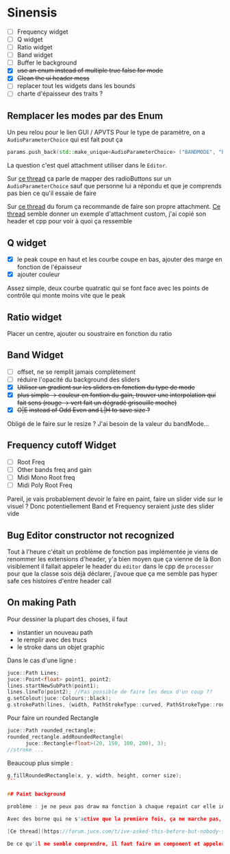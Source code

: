 # Sinensis

-   [ ] Frequency widget
-   [ ] Q widget
-   [ ] Ratio widget
-   [ ] Band widget
-   [ ] Buffer le background
-   [x] ~~use an enum instead of multiple true false for mode~~
-   [x] ~~Clean the ui header mess~~
-   [ ] replacer tout les widgets dans les bounds
-   [ ] charte d'épaisseur des traits ?

## Remplacer les modes par des Enum

Un peu relou pour le lien GUI / APVTS
Pour le type de paramètre, on a `AudioParameterChoice` qui est fait pout ça

```cpp
params.push_back(std::make_unique<AudioParameterChoice> ("BANDMODE", "Band Mode", StringArray { "Low / High", "Odd / Even", "Peak" }, 0));
```

La question c'est quel attachment utiliser dans le `Editor`.

Sur [ce thread](https://forum.juce.com/t/mapping-a-audioparameterchoice-to-a-radio-button-group-sensecheck/18760) ça parle de mapper des radioButtons sur un `AudioParameterChoice` sauf que personne lui a répondu et que je comprends pas bien ce qu'il essaie de faire

Sur [ce thread](https://forum.juce.com/t/combobox-and-audioparameterchoice/31332) du forum ça recommande de faire son propre attachment.
[Ce thread](https://forum.juce.com/t/how-to-implement-radio-buttons-with-parameterattachment-right/44747/3) semble donner un exemple d'attachment custom, j'ai copié son header et cpp pour voir à quoi ça ressemble

## Q widget

-   [x] le peak coupe en haut et les courbe coupe en bas, ajouter des marge en fonction de l'épaisseur
-   [x] ajouter couleur

Assez simple, deux courbe quatratic qui se font face avec les points de contrôle qui monte moins vite que le peak

## Ratio widget

Placer un centre, ajouter ou soustraire en fonction du ratio

## Band Widget

-   [ ] offset, ne se remplit jamais complètement
-   [ ] réduire l'opacité du background des sliders
-   [x] ~~Utiliser un gradient sur les sliders en fonction du type de mode~~
-   [x] ~~plus simple -> couleur en fontion du gain, trouver une interpolation qui fait sens (rouge -> vert fait un dégradé grisouille moche)~~
-   [x] ~~O|E instead of Odd Even and L|H to save size ?~~

Obligé de le faire sur le resize ? J'ai besoin de la valeur du bandMode...

## Frequency cutoff Widget

-   [ ] Root Freq
-   [ ] Other bands freq and gain
-   [ ] Midi Mono Root freq
-   [ ] Midi Poly Root Freq

Pareil, je vais probablement devoir le faire en paint, faire un slider vide sur le visuel ?
Donc potentiellement Band et Frequency seraient juste des slider vide

## Bug Editor constructor not recognized

Tout à l'heure c'était un problème de fonction pas implémentée
je viens de renommer les extensions d'header, y'a bien moyen que ça vienne de là
Bon visiblement il fallait appeler le header du `editor` dans le cpp de `processor` pour que la classe sois déjà déclarer, j'avoue que ça me semble pas hyper safe ces histoires d'entre header call

## On making Path

Pour dessiner la plupart des choses, il faut

-   instantier un nouveau path
-   le remplir avec des trucs
-   le stroke dans un objet graphic

Dans le cas d'une ligne :

```cpp
juce::Path Lines;
juce::Point<float> point1, point2;
lines.startNewSubPath(point1);
lines.lineTo(point2); //Pas possible de faire les deux d'un coup ??
g.setColout(juce::Colours::black);
g.strokePath(lines, {width, PathStrokeType::curved, PathStrokeType::rounded});
```

Pour faire un rounded Rectangle

```cpp
juce::Path rounded_rectangle;
rounded_rectangle.addRoundedRectangle(
      juce::Rectangle<float>(20, 150, 100, 200), 3);
//stroke ...
```

Beaucoup plus simple :

````cpp
g.fillRoundedRectangle(x, y, width, height, corner size);
```

## Paint background

problème : je ne peux pas draw ma fonction à chaque repaint car elle inclut du random, et puis ce serait pas très malin d'un point de vu processeur, dont besoin de trouver un moyen de paint le background une seul fois.

Avec des borne qui ne s'active que la première fois, ça ne marche pas, je suppose que JUCE flush tout le contenu entre deux frames

[Ce thread](https://forum.juce.com/t/ive-asked-this-before-but-nobody-seemed-to-know-the-answer-i-have-a-component-that-draws-a-vertical-line-playhead-but-it-calls-repaint-on-the-parent-i-just-want-to-draw-the-line/31913/2) mentionne `setBufferToImage()`, [documentation ici](https://docs.juce.com/develop/classComponent.html#af19bbc2186e3297ddd55c328e46c014b).

De ce qu'il me semble comprendre, il faut faire un component et appeler sur lui `setBufferedToImage(true)`.
````
